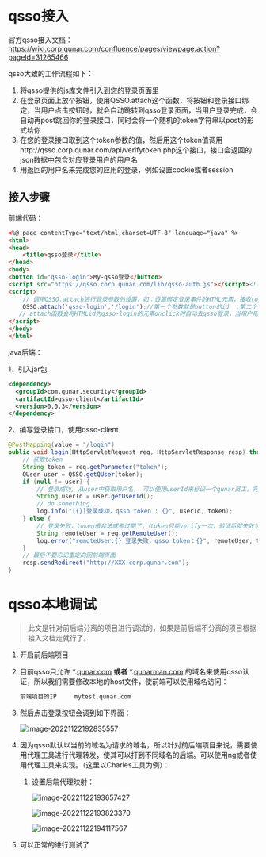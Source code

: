 # qsso接入

官方qsso接入文档：https://wiki.corp.qunar.com/confluence/pages/viewpage.action?pageId=31265466

qsso大致的工作流程如下：

1.  将qsso提供的js库文件引入到您的登录页面里
2.  在登录页面上放个按钮，使用QSSO.attach这个函数，将按钮和登录接口绑定，当用户点击按钮时，就会自动跳转到qsso登录页面，当用户登录完成，会自动再post跳回你的登录接口，同时会将一个随机的token字符串以post的形式给你
3.  在您的登录接口取到这个token参数的值，然后用这个token值调用http://qsso.corp.qunar.com/api/verifytoken.php这个接口，接口会返回的json数据中包含对应登录用户的用户名
4.  用返回的用户名来完成您的应用的登录，例如设置cookie或者session



## 接入步骤

前端代码：

```html
<%@ page contentType="text/html;charset=UTF-8" language="java" %>
<html>
<head>
    <title>qsso登录</title>
</head>
<body>
<button id="qsso-login">My-qsso登录</button>
<script src="https://qsso.corp.qunar.com/lib/qsso-auth.js"></script><!--将qsso提供的js库文件引入到您的登录页面里-->
<script>
    // 调用QSSO.attach进行登录参数的设置，如：设置绑定登录事件的HTML元素，接收token的登录接口URI。
    QSSO.attach('qsso-login','/login');//第一个参数就是button的id  ;第二个参数是跳转到的一个地址，用来接收qsso传递过来的token值的，（若是java，可以在controller层控制，也可以是同一个页面）
   // attach函数会将HTMLid为qsso-login的元素onclick时自动去qsso登录，当用户用户点击上面的button，会跳到qsso登录页面,用户在qsso登录后将会把token值post到http://xxx.qunar.com/login.php上。
</script>
</body>
</html>
```

java后端：

1、引入jar包

```xml
<dependency>
  <groupId>com.qunar.security</groupId>
  <artifactId>qsso-client</artifactId>
  <version>0.0.3</version>
</dependency>
```

2、编写登录接口，使用qsso-client

```java
@PostMapping(value = "/login")
public void login(HttpServletRequest req, HttpServletResponse resp) throws IOException {
    // 获取token
    String token = req.getParameter("token");
    QUser user = QSSO.getQUser(token);
    if (null != user) {
        // 登录成功, 从user中获取用户名， 可以使用userId来标识一个qunar员工，完成后面的登录逻辑（如：setSession或者setCookie）
        String userId = user.getUserId();
        // do something...
        log.info("[{}]登录成功，qsso token : {}", userId, token);
    } else {
        // 登录失败，token值非法或者过期了，（token只能verify一次，验证后就失效了）
        String remoteUser = req.getRemoteUser();
        log.error("remoteUser:{} 登录失败，qsso token：{}", remoteUser, token);
    }
    // 最后不要忘记重定向回前端页面
    resp.sendRedirect("http://XXX.corp.qunar.com");
}
```



# qsso本地调试

>   此文是针对前后端分离的项目进行调试的，如果是前后端不分离的项目根据接入文档走就行了。

1.   开启前后端项目

2.   目前qsso只允许 *.[qunar.com](http://qunar.com/) **或者** *.[qunarman.com](http://qunarman.com/) 的域名来使用qsso认证，所以我们需要修改本地的host文件，使前端可以使用域名访问：

     ```bash
     前端项目的IP     mytest.qunar.com
     ```

3.   然后点击登录按钮会调到如下界面：

     ![image-20221122192835557](/Users/jianhang/Documents/learing/selfLearn/qsso接入和调试.assets/image-20221122192835557.png)

4.   因为qsso默认以当前的域名为请求的域名，所以针对前后端项目来说，需要使用代理工具进行代理转发，使其可以打到不同域名的后端。可以使用ng或者使用代理工具来实现。（这里以Charles工具为例）：

     1.   设置后端代理映射：

          ![image-20221122193657427](/Users/jianhang/Documents/learing/selfLearn/qsso接入和调试.assets/image-20221122193657427.png)

          ![image-20221122193823370](/Users/jianhang/Documents/learing/selfLearn/qsso接入和调试.assets/image-20221122193823370.png)

          ![image-20221122194117567](/Users/jianhang/Documents/learing/selfLearn/qsso接入和调试.assets/image-20221122194117567.png)

5.   可以正常的进行测试了